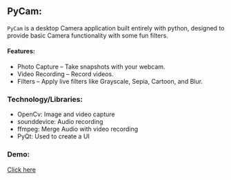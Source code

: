 ## PyCam:

`PyCam` is a desktop Camera application built entirely with python, designed to provide basic Camera functionality with some fun filters.

#### Features:
- Photo Capture – Take snapshots with your webcam.
- Video Recording – Record videos.
- Filters – Apply live filters like Grayscale, Sepia, Cartoon, and Blur.

### Technology/Libraries:
- OpenCv: Image and video capture
- sounddevice: Audio recording
- ffmpeg: Merge Audio with video recording
- PyQt: Used to create a UI

### Demo:

[Click here](PYCAM_APP_REC.mp4)